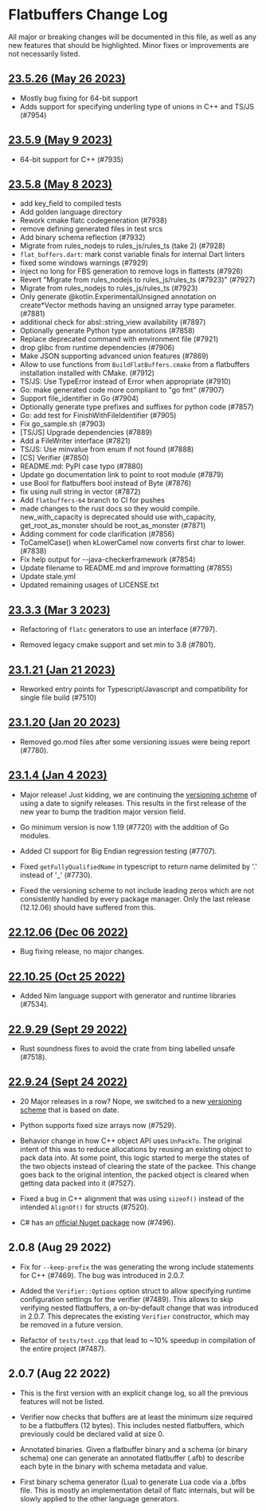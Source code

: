 ﻿# Flatbuffers Change Log

All major or breaking changes will be documented in this file, as well as any
new features that should be highlighted. Minor fixes or improvements are not
necessarily listed.

## [23.5.26 (May 26 2023)](https://github.com/google/flatbuffers/releases/tag/v23.5.26)

* Mostly bug fixing for 64-bit support
* Adds support for specifying underling type of unions in C++ and TS/JS (#7954)

## [23.5.9 (May 9 2023)](https://github.com/google/flatbuffers/releases/tag/v23.5.9)

* 64-bit support for C++ (#7935)

## [23.5.8 (May 8 2023)](https://github.com/google/flatbuffers/releases/tag/v23.5.8)

* add key_field to compiled tests
* Add golden language directory
* Rework cmake flatc codegeneration (#7938)
* remove defining generated files in test srcs
* Add binary schema reflection (#7932)
* Migrate from rules_nodejs to rules_js/rules_ts (take 2) (#7928)
* `flat_buffers.dart`: mark const variable finals for internal Dart linters
* fixed some windows warnings (#7929)
* inject no long for FBS generation to remove logs in flattests (#7926)
* Revert "Migrate from rules_nodejs to rules_js/rules_ts (#7923)" (#7927)
* Migrate from rules_nodejs to rules_js/rules_ts (#7923)
* Only generate @kotlin.ExperimentalUnsigned annotation on create*Vector methods having an unsigned array type parameter. (#7881)
* additional check for absl::string_view availability (#7897)
* Optionally generate Python type annotations (#7858)
* Replace deprecated command with environment file (#7921)
* drop glibc from runtime dependencies (#7906)
* Make JSON supporting advanced union features (#7869)
* Allow to use functions from `BuildFlatBuffers.cmake` from a flatbuffers installation installed with CMake. (#7912)
* TS/JS: Use TypeError instead of Error when appropriate (#7910)
* Go: make generated code more compliant to "go fmt" (#7907)
* Support file_identifier in Go (#7904)
* Optionally generate type prefixes and suffixes for python code (#7857)
* Go: add test for FinishWithFileIdentifier (#7905)
* Fix go_sample.sh (#7903)
* [TS/JS] Upgrade dependencies (#7889)
* Add a FileWriter interface (#7821)
* TS/JS: Use minvalue from enum if not found (#7888)
* [CS] Verifier (#7850)
* README.md: PyPI case typo (#7880)
* Update go documentation link to point to root module (#7879)
* use Bool for flatbuffers bool instead of Byte (#7876)
* fix using null string in vector (#7872)
* Add `flatbuffers-64` branch to CI for pushes
* made changes to the rust docs so they would compile. new_with_capacity is deprecated should use with_capacity, get_root_as_monster should be root_as_monster (#7871)
* Adding comment for code clarification (#7856)
* ToCamelCase() when kLowerCamel now converts first char to lower. (#7838)
* Fix help output for --java-checkerframework (#7854)
* Update filename to README.md and improve formatting (#7855)
* Update stale.yml
* Updated remaining usages of LICENSE.txt

## [23.3.3 (Mar 3 2023)](https://github.com/google/flatbuffers/releases/tag/v23.3.3)

* Refactoring of `flatc` generators to use an interface (#7797).

* Removed legacy cmake support and set min to 3.8 (#7801).

## [23.1.21 (Jan 21 2023)](https://github.com/google/flatbuffers/releases/tag/v23.1.20)

* Reworked entry points for Typescript/Javascript and compatibility for single
  file build (#7510)

## [23.1.20 (Jan 20 2023)](https://github.com/google/flatbuffers/releases/tag/v23.1.20)

* Removed go.mod files after some versioning issues were being report (#7780).

## [23.1.4 (Jan 4 2023)](https://github.com/google/flatbuffers/releases/tag/v23.1.4)

* Major release! Just kidding, we are continuing the
  [versioning scheme](https://github.com/google/flatbuffers/wiki/Versioning) of
  using a date to signify releases. This results in the first release of the new
  year to bump the tradition major version field.

* Go minimum version is now 1.19 (#7720) with the addition of Go modules.

* Added CI support for Big Endian regression testing (#7707).

* Fixed `getFullyQualifiedName` in typescript to return name delimited by '.'
  instead of '_' (#7730).

* Fixed the versioning scheme to not include leading zeros which are not
  consistently handled by every package manager. Only the last release
  (12.12.06) should have suffered from this.

## [22.12.06 (Dec 06 2022)](https://github.com/google/flatbuffers/releases/tag/v22.12.06)

* Bug fixing release, no major changes.

## [22.10.25 (Oct 25 2022)](https://github.com/google/flatbuffers/releases/tag/v22.10.25)

* Added Nim language support with generator and runtime libraries (#7534).

## [22.9.29 (Sept 29 2022)](https://github.com/google/flatbuffers/releases/tag/v22.9.29)

* Rust soundness fixes to avoid the crate from bing labelled unsafe (#7518).

## [22.9.24 (Sept 24 2022)](https://github.com/google/flatbuffers/releases/tag/v22.9.24)

* 20 Major releases in a row? Nope, we switched to a new
  [versioning scheme](https://github.com/google/flatbuffers/wiki/Versioning)
  that is based on date.

* Python supports fixed size arrays now (#7529).

* Behavior change in how C++ object API uses `UnPackTo`. The original intent of
  this was to reduce allocations by reusing an existing object to pack data
  into. At some point, this logic started to merge the states of the two objects
  instead of clearing the state of the packee. This change goes back to the
  original intention, the packed object is cleared when getting data packed into
  it (#7527).

* Fixed a bug in C++ alignment that was using `sizeof()` instead of the intended
  `AlignOf()` for structs (#7520).

* C# has an
  [official Nuget package](https://www.nuget.org/packages/Google.FlatBuffers)
  now (#7496).

## 2.0.8 (Aug 29 2022)

* Fix for `--keep-prefix` the was generating the wrong include statements for
  C++ (#7469). The bug was introduced in 2.0.7.

* Added the `Verifier::Options` option struct to allow specifying runtime
  configuration settings for the verifier (#7489). This allows to skip verifying
  nested flatbuffers, a on-by-default change that was introduced in 2.0.7. This
  deprecates the existing `Verifier` constructor, which may be removed in a
  future version.

* Refactor of `tests/test.cpp` that lead to ~10% speedup in compilation of the
  entire project (#7487).

## 2.0.7 (Aug 22 2022)

* This is the first version with an explicit change log, so all the previous
  features will not be listed.

* Verifier now checks that buffers are at least the minimum size required to be
  a flatbuffers (12 bytes). This includes nested flatbuffers, which previously
  could be declared valid at size 0.

* Annotated binaries. Given a flatbuffer binary and a schema (or binary schema)
  one can generate an annotated flatbuffer (.afb) to describe each byte in the
  binary with schema metadata and value.

* First binary schema generator (Lua) to generate Lua code via a .bfbs file.
  This is mostly an implementation detail of flatc internals, but will be slowly
  applied to the other language generators.
